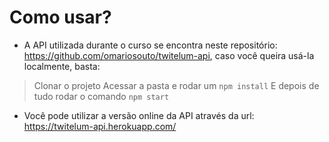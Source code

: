 # Como usar?

- A API utilizada durante o curso se encontra neste repositório: https://github.com/omariosouto/twitelum-api, caso você queira usá-la localmente, basta:
> Clonar o projeto
> Acessar a pasta e rodar um `npm install`
> E depois de tudo rodar o comando `npm start`

- Você pode utilizar a versão online da API através da url: https://twitelum-api.herokuapp.com/
